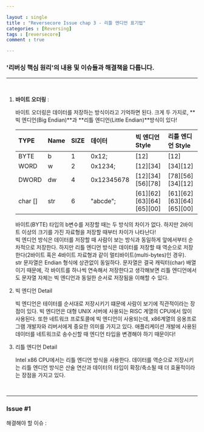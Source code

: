 ```yaml
---

layout : single
title : "Reversecore Issue chap 3 - 리틀 엔디언 표기법"
categories : [Reversing]
tags : [reversecore]
comment : true

---
```


### '리버싱 핵심 원리'의 내용 및 이슈들과 해결책을 다룹니다.

---

<br/>


1. **바이트 오더링** : <br/>

	바이트 오더링은 데이터를 저장하는 방식이라고 기억하면 된다. 크게 두 가지로,  **빅 엔디언(Big Endian)**과 **리틀 엔디언(Little Endian)**방식이 있다!

	TYPE | Name | SIZE | 데이터 | 빅 엔디언 Style | 리틀 엔디언 Style
	|:----|:----|:----|:----|:----|:-----|
	BYTE | b | 1 | 0x12; | [12] | [12]
	WORD | w | 2 | 0x1234; | [12][34] | [34][12]
	DWORD | dw | 4 | 0x12345678 | [12][34][56][78] | [78][56][34][12]
	char [] | str | 6 | "abcde"; | [61][62][63][64][65][00] | [61][62][63][64][65][00]

	바이트(BYTE) 타입의 b변수를 저장할 때는 두 방식의 차이가 없다. 하지만 2바이트 이상의 크기를 가진 자료형을 저장할 때부터 차이가 나타난다!<br/>
	빅 엔디언 방식은 데이터를 저장할 때 사람이 보는 방식과 동일하게 앞에서부터 순차적으로 저장한다. 하지만 리틀 엔디언 방식은 데이터를 저장할 때 역순으로 저장한다(2바이트 혹은 4바이트 자료형과 같이 멀티바이트(multi-bytes)인 경우). <br/>
	str 문자열은 Endian 형식에 상관없이 동일하다. 문자열은 결국 캐릭터(char) 배열이기 때문에, 각 바이트를 하나씩 연속해서 저장한다고 생각해보면 리틀 엔디언에서도 문자열 자체는 빅 엔디언과 동일한 순서로 저장됨을 이해할 수 있다.

2. 빅 엔디언 Detail

	빅 엔디언은 테이터를 순서대로 저장시키기 떄문에 사람이 보기에 직관적이라는 장점이 있다. 빅 엔디언은 대형 UNIX 서버에 사용되는 RISC 계열의 CPU에서 많이 사용된다. 또한 네트워크 프로토콜에 빅 엔디언이 사용되는데, x86계열의 응용프로그램 개발자와 리버서에게 중요한 의미를 가지고 있다. 애플리케이션 개발에 사용된 데이터를 네트워크로 송수신할 때 엔디언 타입을 변경해야 하기 때문이다!

3. 리틀 엔디언 Detail

	Intel x86 CPU에서는 리틀 엔디언 방식을 사용한다. 데이터를 역순으로 저장시키는 리틀 엔디언 방식은 산술 연산과 데이터의 타입이 확장/축소될 때 더 효율적이라는 장점을 가지고 있다.




<br/>

---



### Issue #1

해결해야 할 이슈 : 

